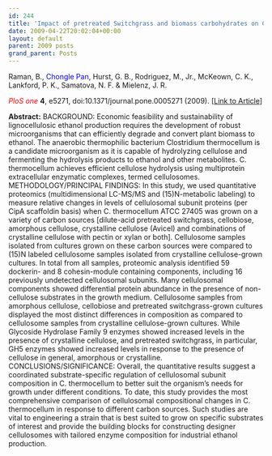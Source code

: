 ```yaml
---
id: 244
title: 'Impact of pretreated Switchgrass and biomass carbohydrates on Clostridium thermocellum ATCC 27405 cellulosome composition: a quantitative proteomic analysis.'
date: 2009-04-22T20:02:04+00:00
layout: default
parent: 2009 posts
grand_parent: Posts
---
```

Raman, B., <span style="color: #0000ff;">Chongle Pan</span>, Hurst, G. B., Rodriguez, M., Jr., McKeown, C. K., Lankford, P. K., Samatova, N. F. & Mielenz, J. R.

<span style="color: #ff0000;"><em>PloS one</em></span> **4**, e5271, doi:10.1371/journal.pone.0005271 (2009). [[Link to Article](http://www.plosone.org/article/info%3Adoi%2F10.1371%2Fjournal.pone.0005271)]

<!--more-->

**Abstract:** BACKGROUND: Economic feasibility and sustainability of lignocellulosic ethanol production requires the development of robust microorganisms that can efficiently degrade and convert plant biomass to ethanol. The anaerobic thermophilic bacterium Clostridium thermocellum is a candidate microorganism as it is capable of hydrolyzing cellulose and fermenting the hydrolysis products to ethanol and other metabolites. C. thermocellum achieves efficient cellulose hydrolysis using multiprotein extracellular enzymatic complexes, termed cellulosomes. METHODOLOGY/PRINCIPAL FINDINGS: In this study, we used quantitative proteomics (multidimensional LC-MS/MS and (15)N-metabolic labeling) to measure relative changes in levels of cellulosomal subunit proteins (per CipA scaffoldin basis) when C. thermocellum ATCC 27405 was grown on a variety of carbon sources [dilute-acid pretreated switchgrass, cellobiose, amorphous cellulose, crystalline cellulose (Avicel) and combinations of crystalline cellulose with pectin or xylan or both]. Cellulosome samples isolated from cultures grown on these carbon sources were compared to (15)N labeled cellulosome samples isolated from crystalline cellulose-grown cultures. In total from all samples, proteomic analysis identified 59 dockerin- and 8 cohesin-module containing components, including 16 previously undetected cellulosomal subunits. Many cellulosomal components showed differential protein abundance in the presence of non-cellulose substrates in the growth medium. Cellulosome samples from amorphous cellulose, cellobiose and pretreated switchgrass-grown cultures displayed the most distinct differences in composition as compared to cellulosome samples from crystalline cellulose-grown cultures. While Glycoside Hydrolase Family 9 enzymes showed increased levels in the presence of crystalline cellulose, and pretreated switchgrass, in particular, GH5 enzymes showed increased levels in response to the presence of cellulose in general, amorphous or crystalline. CONCLUSIONS/SIGNIFICANCE: Overall, the quantitative results suggest a coordinated substrate-specific regulation of cellulosomal subunit composition in C. thermocellum to better suit the organism&#8217;s needs for growth under different conditions. To date, this study provides the most comprehensive comparison of cellulosomal compositional changes in C. thermocellum in response to different carbon sources. Such studies are vital to engineering a strain that is best suited to grow on specific substrates of interest and provide the building blocks for constructing designer cellulosomes with tailored enzyme composition for industrial ethanol production.